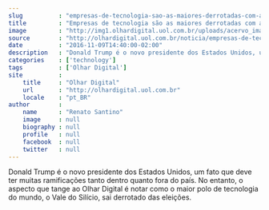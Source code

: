 ```yaml
---
slug          : "empresas-de-tecnologia-sao-as-maiores-derrotadas-com-a-eleicao-de-trump"
title         : "Empresas de tecnologia são as maiores derrotadas com a eleição de Trump"
image         : "http://img1.olhardigital.uol.com.br/uploads/acervo_imagens/2016/03/20160318172917_660_420.jpg"
source        : "http://olhardigital.uol.com.br/noticia/empresas-de-tecnologia-sao-as-maiores-derrotadas-com-a-eleicao-de-trump/63790"
date          : "2016-11-09T14:40:00-02:00"
description   : "Donald Trump é o novo presidente dos Estados Unidos, um fato que deve ter muitas ramificações tanto dentro quanto fora do país. No entanto, o aspecto que tange ao Olhar Digital é notar como o maior polo de tecnologia do mundo, o Vale do Silício, sai derrotado das eleições."
categories    : ['technology']
tags          : ['Olhar Digital']
site          :
    title     : "Olhar Digital"
    url       : "http://olhardigital.uol.com.br"
    locale    : "pt_BR"
author        :
    name      : "Renato Santino"
    image     : null
    biography : null
    profile   : null
    facebook  : null
    twitter   : null
---
```


Donald Trump é o novo presidente dos Estados Unidos, um fato que deve ter muitas ramificações tanto dentro quanto fora do país. No entanto, o aspecto que tange ao Olhar Digital é notar como o maior polo de tecnologia do mundo, o Vale do Silício, sai derrotado das eleições.
